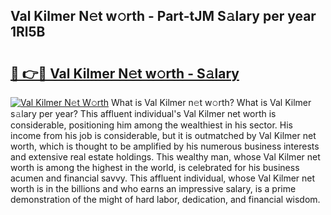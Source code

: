 ## Val Kilmer N𝚎t w𝚘rth - Part-tJM S𝚊lary per year 1Rl5B

# <h2><a href="http://gc00s2.nevu.top/?p=Val+Kilmer">🔗 👉🔴 Val Kilmer N𝚎t w𝚘rth - S𝚊lary</a></h2>

[![Val Kilmer N𝚎t W𝚘rth](https://i.imgur.com/EBH3L9S.jpeg)](http://gc00s2.nevu.top/?p=Val+Kilmer)
What is Val Kilmer n𝚎t w𝚘rth? What is Val Kilmer s𝚊lary per year?
This affluent individual's Val Kilmer net worth is considerable, positioning him among the wealthiest in his sector. His income from his job is considerable, but it is outmatched by Val Kilmer net worth, which is thought to be amplified by his numerous business interests and extensive real estate holdings. This wealthy man, whose Val Kilmer net worth is among the highest in the world, is celebrated for his business acumen and financial savvy. This affluent individual, whose Val Kilmer net worth is in the billions and who earns an impressive salary, is a prime demonstration of the might of hard labor, dedication, and financial wisdom.
